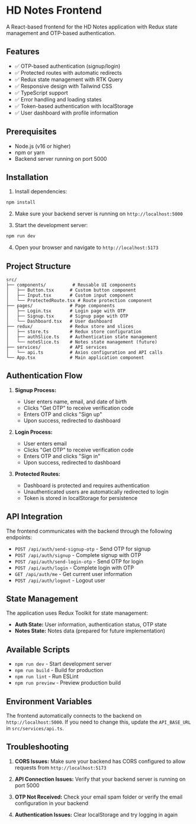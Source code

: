 # HD Notes Frontend

A React-based frontend for the HD Notes application with Redux state management and OTP-based authentication.

## Features

- ✅ OTP-based authentication (signup/login)
- ✅ Protected routes with automatic redirects
- ✅ Redux state management with RTK Query
- ✅ Responsive design with Tailwind CSS
- ✅ TypeScript support
- ✅ Error handling and loading states
- ✅ Token-based authentication with localStorage
- ✅ User dashboard with profile information

## Prerequisites

- Node.js (v16 or higher)
- npm or yarn
- Backend server running on port 5000

## Installation

1. Install dependencies:
```bash
npm install
```

2. Make sure your backend server is running on `http://localhost:5000`

3. Start the development server:
```bash
npm run dev
```

4. Open your browser and navigate to `http://localhost:5173`

## Project Structure

```
src/
├── components/          # Reusable UI components
│   ├── Button.tsx      # Custom button component
│   ├── Input.tsx       # Custom input component
│   └── ProtectedRoute.tsx # Route protection component
├── pages/              # Page components
│   ├── Login.tsx       # Login page with OTP
│   ├── Signup.tsx      # Signup page with OTP
│   └── Dashboard.tsx   # User dashboard
├── redux/              # Redux store and slices
│   ├── store.ts        # Redux store configuration
│   ├── authSlice.ts    # Authentication state management
│   └── noteSlice.ts    # Notes state management (future)
├── services/           # API services
│   └── api.ts          # Axios configuration and API calls
└── App.tsx             # Main application component
```

## Authentication Flow

1. **Signup Process:**
   - User enters name, email, and date of birth
   - Clicks "Get OTP" to receive verification code
   - Enters OTP and clicks "Sign up"
   - Upon success, redirected to dashboard

2. **Login Process:**
   - User enters email
   - Clicks "Get OTP" to receive verification code
   - Enters OTP and clicks "Sign in"
   - Upon success, redirected to dashboard

3. **Protected Routes:**
   - Dashboard is protected and requires authentication
   - Unauthenticated users are automatically redirected to login
   - Token is stored in localStorage for persistence

## API Integration

The frontend communicates with the backend through the following endpoints:

- `POST /api/auth/send-signup-otp` - Send OTP for signup
- `POST /api/auth/signup` - Complete signup with OTP
- `POST /api/auth/send-login-otp` - Send OTP for login
- `POST /api/auth/login` - Complete login with OTP
- `GET /api/auth/me` - Get current user information
- `POST /api/auth/logout` - Logout user

## State Management

The application uses Redux Toolkit for state management:

- **Auth State:** User information, authentication status, OTP state
- **Notes State:** Notes data (prepared for future implementation)

## Available Scripts

- `npm run dev` - Start development server
- `npm run build` - Build for production
- `npm run lint` - Run ESLint
- `npm run preview` - Preview production build

## Environment Variables

The frontend automatically connects to the backend on `http://localhost:5000`. If you need to change this, update the `API_BASE_URL` in `src/services/api.ts`.

## Troubleshooting

1. **CORS Issues:** Make sure your backend has CORS configured to allow requests from `http://localhost:5173`

2. **API Connection Issues:** Verify that your backend server is running on port 5000

3. **OTP Not Received:** Check your email spam folder or verify the email configuration in your backend

4. **Authentication Issues:** Clear localStorage and try logging in again


